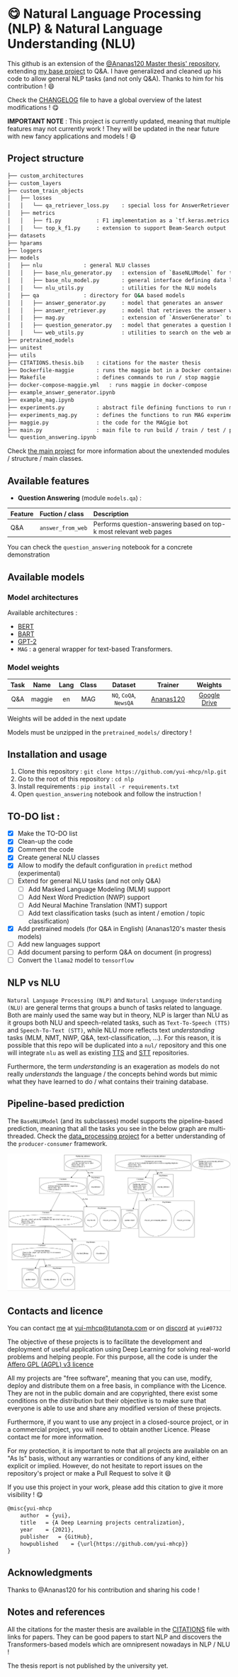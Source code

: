 # :yum: Natural Language Processing (NLP) & Natural Language Understanding (NLU)

This github is an extension of the [@Ananas120 Master thesis' repository](https://github.com/Ananas120/mag), extending [my base project](https://github.com/yui-mhcp/base_dl_project) to Q&A. I have generalized and cleaned up his code to allow general NLP tasks (and not only Q&A). Thanks to him for his contribution ! :smile:

Check the [CHANGELOG](https://github.com/yui-mhcp/yui-mhcp/blob/main/CHANGELOG.md) file to have a global overview of the latest modifications ! :yum:

**IMPORTANT NOTE** : This project is currently updated, meaning that multiple features may not currently work ! They will be updated in the near future with new fancy applications and models ! :smile:

## Project structure

```bash
├── custom_architectures
├── custom_layers
├── custom_train_objects
│   ├── losses
│   │   └── qa_retriever_loss.py    : special loss for AnswerRetriever model
│   ├── metrics
│   │   ├── f1.py           : F1 implementation as a `tf.keras.metrics.Metric` class
│   │   └── top_k_f1.py     : extension to support Beam-Search output
├── datasets
├── hparams
├── loggers
├── models
│   ├── nlu             : general NLU classes
│   │   ├── base_nlu_generator.py   : extension of `BaseNLUModel` for text-generative models
│   │   ├── base_nlu_model.py       : general interface defining data loading for text-based models
│   │   └── nlu_utils.py            : utilities for the NLU models
│   ├── qa              : directory for Q&A based models
│   │   ├── answer_generator.py     : model that generates an answer
│   │   ├── answer_retriever.py     : model that retrieves the answer within the context
│   │   ├── mag.py                  : extension of `AnswerGenerator` to support MAG-style
│   │   ├── question_generator.py   : model that generates a question based on an answer
│   │   └── web_utils.py            : utilities to search on the web and parse results (for Q&A inputs)
├── pretrained_models
├── unitest
├── utils
├── CITATIONS.thesis.bib    : citations for the master thesis
├── Dockerfile-maggie       : runs the maggie bot in a Docker container
├── Makefile                : defines commands to run / stop maggie
├── docker-compose-maggie.yml   : runs maggie in docker-compose
├── example_answer_generator.ipynb
├── example_mag.ipynb
├── experiments.py          : abstract file defining functions to run multiple experiments
├── experiments_mag.py      : defines the functions to run MAG experiments
├── maggie.py               : the code for the MAGgie bot
├── main.py                 : main file to run build / train / test / predict command-line
└── question_answering.ipynb
```

Check [the main project](https://github.com/yui-mhcp/base_dl_project) for more information about the unextended modules / structure / main classes. 


## Available features

- **Question Answering** (module `models.qa`) :

| Feature   | Fuction / class   | Description |
| :-------- | :---------------- | :---------- |
| Q&A       | `answer_from_web` | Performs question-answering based on top-k most relevant web pages |

You can check the `question_answering` notebook for a concrete demonstration

## Available models

### Model architectures

Available architectures :
- [BERT](http://arxiv.org/abs/1810.04805)
- [BART](https://aclanthology.org/2020.acl-main.703)
- [GPT-2](https://d4mucfpksywv.cloudfront.net/better-language-models/language-models.pdf)
- `MAG`     : a general wrapper for text-based Transformers. 


### Model weights

| Task      | Name      | Lang  | Class | Dataset   | Trainer   | Weights   |
| :-------: | :-------: | :---: | :---: | :-------: | :-------: | :-------: |
| Q&A       | maggie    | en    | MAG   | `NQ`, `CoQA`, `NewsQA`| [Ananas120](https://github.com/Ananas120) | [Google Drive](https://drive.google.com/file/d/1koG-UMMz8557zjkifTCpQMBgWVCqr1XS/view?usp=sharing)  |

Weights will be added in the next update

Models must be unzipped in the `pretrained_models/` directory !

## Installation and usage

1. Clone this repository : `git clone https://github.com/yui-mhcp/nlp.git`
2. Go to the root of this repository : `cd nlp`
3. Install requirements : `pip install -r requirements.txt`
4. Open `question_answering` notebook and follow the instruction !

## TO-DO list :

- [x] Make the TO-DO list
- [x] Clean-up the code
- [x] Comment the code
- [x] Create general NLU classes
- [x] Allow to modify the default configuration in `predict` method (experimental)
- [ ] Extend for general NLU tasks (and not only Q&A)
    - [ ] Add Masked Language Modeling (MLM) support
    - [ ] Add Next Word Prediction (NWP) support
    - [ ] Add Neural Machine Translation (NMT) support
    - [ ] Add text classification tasks (such as intent / emotion / topic classification)
- [x] Add pretrained models (for Q&A in English) (Ananas120's master thesis models)
- [ ] Add new languages support
- [ ] Add document parsing to perform Q&A on document (in progress)
- [ ] Convert the `llama2` model to `tensorflow`

## NLP vs NLU

`Natural Language Processing (NLP)` and `Natural Language Understanding (NLU)` are general terms that groups a bunch of tasks related to language. Both are mainly used the same way but in theory, NLP is larger than NLU as it groups both NLU and speech-related tasks, such as `Text-To-Speech (TTS)` and `Speech-To-Text (STT)`, while NLU more reflects text *understanding* tasks (MLM, NMT, NWP, Q&A, text-classification, ...). 
For this reason, it is possible that this repo will be duplicated into a `nul/` repository and this one will integrate `nlu` as well as existing [TTS](https://github.com/yui-mhcp/text_to_speech) and [STT](https://github.com/yui-mhcp/speech_to_text) repositories. 

Furthermore, the term *understanding* is an exageration as models do not really *understands* the language / the concepts behind words but mimic what they have learned to do / what contains their training database. 

## Pipeline-based prediction

The `BaseNLUModel` (and its subclasses) model supports the pipeline-based prediction, meaning that all the tasks you see in the below graph are multi-threaded. Check the [data_processing project](https://github.com/yui-mhcp/data_processing) for a better understanding of the `producer-consumer` framework. 

![NLP pipelinepipeline](nlp_pipeline.jpg)

## Contacts and licence

You can contact [me](https://github.com/yui-mhcp) at yui-mhcp@tutanota.com or on [discord](https://discord.com) at `yui#0732`

The objective of these projects is to facilitate the development and deployment of useful application using Deep Learning for solving real-world problems and helping people. 
For this purpose, all the code is under the [Affero GPL (AGPL) v3 licence](LICENCE)

All my projects are "free software", meaning that you can use, modify, deploy and distribute them on a free basis, in compliance with the Licence. They are not in the public domain and are copyrighted, there exist some conditions on the distribution but their objective is to make sure that everyone is able to use and share any modified version of these projects. 

Furthermore, if you want to use any project in a closed-source project, or in a commercial project, you will need to obtain another Licence. Please contact me for more information. 

For my protection, it is important to note that all projects are available on an "As Is" basis, without any warranties or conditions of any kind, either explicit or implied. However, do not hesitate to report issues on the repository's project or make a Pull Request to solve it :smile: 

If you use this project in your work, please add this citation to give it more visibility ! :yum:

```
@misc{yui-mhcp
    author  = {yui},
    title   = {A Deep Learning projects centralization},
    year    = {2021},
    publisher   = {GitHub},
    howpublished    = {\url{https://github.com/yui-mhcp}}
}
```

## Acknowledgments

Thanks to @Ananas120 for his contribution and sharing his code ! 

## Notes and references

All the citations for the master thesis are available in the [CITATIONS](CITATIONS.thesis.bib) file with links for papers. They can be good papers to start NLP and discovers the Transformers-based models which are omnipresent nowadays in NLP /  NLU !

The thesis report is not published by the university yet. 
